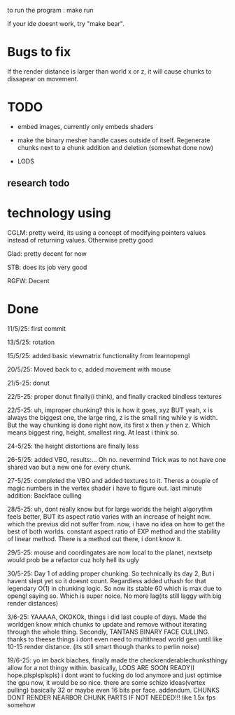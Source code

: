 to run the program : make run

if your ide doesnt work, try "make bear".

# Bugs to fix
If the render distance is larger than world x or z, it will cause chunks to dissapear on movement.

# TODO

- embed images, currently only embeds shaders

- make the binary mesher handle cases outside of itself. Regenerate chunks next to a chunk addition and deletion (somewhat done now)

- LODS

## research todo

# technology using

CGLM: pretty weird, its using a concept of modifying pointers values instead of returning values. Otherwise pretty good

Glad: pretty decent for now

STB: does its job very good

RGFW: Decent

# Done

11/5/25: first commit

13/5/25: rotation 

15/5/25: added basic viewmatrix functionality from learnopengl

20/5/25: Moved back to c, added movement with mouse

21/5-25: donut

22/5-25: proper donut finally(i think), and finally cracked bindless textures

22/5-25: uh, improper chunking? this is how it goes, xyz BUT yeah, x is always the biggest one, the large ring, z is the small ring while y is width. But the way chunking is done right now, its first x then y then z. Which means biggest ring, height, smallest ring. At least i think so.

24-5/25: the height distortions are finally less

26-5/25: added VBO, results:... Oh no. nevermind Trick was to not have one shared vao but a new one for every chunk.

27-5/25: completed the VBO and added textures to it. Theres a couple of magic numbers in the vertex shader i have to figure out. last minute addition: Backface culling 

28/5-25: uh, dont really know but for large worlds the height algorythm feels better, BUT its aspect ratio varies with an increase of height now. which the previus did not suffer from. now, i have no idea on how to get the best of both worlds. constant aspect ratio of EXP method and the stability of linear method. There is a method out there, i dont know it.

29/5-25: mouse and coordingates are now local to the planet, nextsetp would prob be a refactor cuz holy hell its ugly

30/5-25: Day 1 of adding proper chunking. So technically its day 2, But i havent slept yet so it doesnt count. Regardless added uthash for that legendary O(1) in chunking logic. So now its stable 60 which is max due to opengl saying so. Which is super noice. No more lag(its still laggy with big render distances)

3/6-25: YAAAAA, OKOKOk, things i did last couple of days. Made the worldgen know which chunks to update and remove without iterating through the whole thing. Secondly, TANTANS BINARY FACE CULLING. thanks to theese things i dont even need to multithread world gen until like 10-15 render distance. (its still smart though thanks to perlin noise)

19/6-25: yo im back biaches, finally made the checkrenderablechunksthingy allow for a not thingy within. basically, LODS ARE SOON READY(I hope.plsplsplspls) i dont want to fucking do lod anymore and just optimise the gpu now, it would be so nice. there are some schizo ideas(vertex pulling) basically 32 or maybe even 16 bits per face. addendum. CHUNKS DONT RENDER NEARBOR CHUNK PARTS IF NOT NEEDED!!! like 1.5x fps somehow
